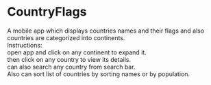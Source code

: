 # CountryFlags
A mobile app which displays countries names and their flags and also countries are categorized into continents.
<br>
Instructions:<br>
open app and click on any continent to expand it.<br>
then click on any country to view its details.<br>
can also search any country from search bar.<br>
Also can sort list of countries by sorting names or by population.
